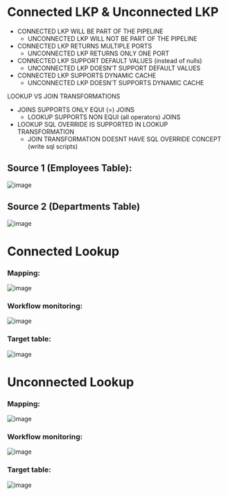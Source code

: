 # Connected LKP & Unconnected LKP
- CONNECTED LKP WILL BE PART OF THE PIPELINE
  - UNCONNECTED LKP WILL NOT BE PART OF THE PIPELINE
- CONNECTED LKP RETURNS MULTIPLE PORTS
  - UNCONNECTED LKP RETURNS ONLY ONE PORT
- CONNECTED LKP SUPPORT DEFAULT VALUES (instead of nulls) 
  - UNCONNECTED LKP DOESN'T SUPPORT DEFAULT VALUES 
- CONNECTED LKP SUPPORTS DYNAMIC CACHE 
  - UNCONNECTED LKP DOESN'T SUPPORTS DYNAMIC CACHE 

LOOKUP VS JOIN TRANSFORMATIONS
- JOINS SUPPORTS ONLY EQUI (=) JOINS
  - LOOKUP SUPPORTS NON EQUI (all operators) JOINS
- LOOKUP SQL OVERRIDE IS SUPPORTED IN LOOKUP TRANSFORMATION
  - JOIN TRANSFORMATION DOESNT HAVE SQL OVERRIDE CONCEPT (write sql scripts)


## Source 1 (Employees Table):
![image](https://github.com/MohamedWageh09/ETL-Practicing/assets/120044385/f5397c0f-5300-4b70-885b-1b5147f7ef47)
## Source 2 (Departments Table)
![image](https://github.com/MohamedWageh09/ETL-Practicing/assets/120044385/8f47a11e-cbf6-4faa-9543-0c7fb12784cb)

# Connected Lookup
### Mapping:
![image](https://github.com/MohamedWageh09/ETL-Practicing/assets/120044385/718f16d2-763b-434a-9b55-d559af7c7505)


### Workflow monitoring:
![image](https://github.com/MohamedWageh09/ETL-Practicing/assets/120044385/8e7a4a35-601d-4604-886b-59b411752e7d)

### Target table:
![image](https://github.com/MohamedWageh09/ETL-Practicing/assets/120044385/0157ab8f-95e4-4862-a113-695b07a05516)


# Unconnected Lookup
### Mapping:
![image](https://github.com/MohamedWageh09/ETL-Practicing/assets/120044385/8c72a3fd-28bf-4b2e-93a5-049cbb05fd6a)

### Workflow monitoring:
![image](https://github.com/MohamedWageh09/ETL-Practicing/assets/120044385/973561dc-e16f-4dec-b239-83244427724b)


### Target table:
![image](https://github.com/MohamedWageh09/ETL-Practicing/assets/120044385/22793c76-856b-47b6-b3cf-70e5b437b949)

